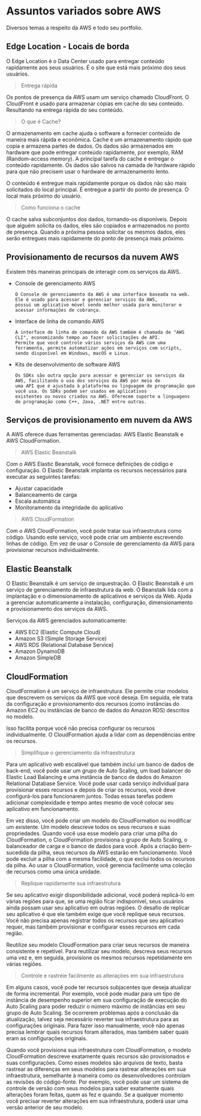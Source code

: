 # Assuntos variados sobre AWS

Diversos temas a respeito da AWS e todo seu portfolio.

## Edge Location - Locais de borda

O Edge Location é o Data Center usado para entregar conteúdo rapidamente aos seus usuários. É o site que está mais próximo dos seus usuários.

> Entrega rápida

Os pontos de presença da AWS usam um serviço chamado CloudFront. O CloudFront é usado para armazenar cópias em cache do seu conteúdo. Resultando na entrega rápida do seu conteúdo.

> O que é Cache?

O armazenamento em cache ajuda o software a fornecer conteúdo de maneira mais rápida e econômica. Cache é um armazenamento rápido que copia e armazena partes de dados. Os dados são armazenados em hardware que pode entregar conteúdo rapidamente, por exemplo, RAM (Random-access memory). A principal tarefa do cache é entregar o conteúdo rapidamente. Os dados são salvos na camada de hardware rápido para que não precisem usar o hardware de armazenamento lento.

O conteúdo é entregue mais rapidamente porque os dados não são mais solicitados do local principal. É entregue a partir do ponto de presença. O local mais próximo do usuário.

> Como funciona o cache

O cache salva subconjuntos dos dados, tornando-os disponíveis. Depois que alguém solicita os dados, eles são copiados e armazenados no ponto de presença. Quando a próxima pessoa solicitar os mesmos dados, eles serão entregues mais rapidamente do ponto de presença mais próximo.

## Provisionamento de recursos da nuvem AWS

Existem três maneiras principais de interagir com os serviços da AWS.

- Console de gerenciamento AWS

      O Console de gerenciamento da AWS é uma interface baseada na web. Ele é usado para acessar e gerenciar serviços da AWS,
      possui um aplicativo móvel sendo melhor usada para monitorar e acessar informações de cobrança.

- Interface de linha de comando AWS

      A interface de linha de comando da AWS também é chamada de "AWS CLI", economizando tempo ao fazer solicitações de API.
      Permite que você controle vários serviços da AWS com uma ferramenta, permite automatizar ações em serviços com scripts,
      sendo disponível em Windows, macOS e Linux.

- Kits de desenvolvimento de software AWS

      Os SDKs são outra opção para acessar e gerenciar os serviços da AWS, facilitando o uso dos serviços da AWS por meio de
      uma API que é ajustada à plataforma ou linguagem de programação que você usa. Os SDKs podem ser usados em aplicativos
      existentes ou novos criados na AWS. Oferecem suporte a linguagens de programação como C++, Java, .NET entre outras.

## Serviços de provisionamento em nuvem da AWS

A AWS oferece duas ferramentas gerenciadas: AWS Elastic Beanstalk e AWS CloudFormation.

> AWS Elastic Beanstalk

Com o AWS Elastic Beanstalk, você fornece definições de código e configuração. O Elastic Beanstalk implanta os recursos necessários para executar as seguintes tarefas:

- Ajustar capacidade
- Balanceamento de carga
- Escala automática
- Monitoramento da integridade do aplicativo

> AWS CloudFormation

Com o AWS CloudFormation, você pode tratar sua infraestrutura como código. Usando este serviço, você pode criar um ambiente escrevendo linhas de código. Em vez de usar o Console de gerenciamento da AWS para provisionar recursos individualmente.

## Elastic Beanstalk

O Elastic Beanstalk é um serviço de orquestração. O Elastic Beanstalk é um serviço de gerenciamento de infraestrutura da web. O Beanstalk lida com a implantação e o dimensionamento de aplicativos e serviços da Web. Ajuda a gerenciar automaticamente a instalação, configuração, dimensionamento e provisionamento dos serviços da AWS.

Serviços da AWS gerenciados automaticamente: 

- AWS EC2 (Elastic Compute Cloud)
- Amazon S3 (Simple Storage Service)
- AWS RDS (Relational Database Service)
- Amazon DynamoDB
- Amazon SimpleDB

## CloudFormation

CloudFormation é um serviço de infraestrutura. Ele permite criar modelos que descrevem os serviços da AWS que você deseja. Em seguida, ele trata da configuração e provisionamento dos recursos (como instâncias do Amazon EC2 ou instâncias de banco de dados do Amazon RDS) descritos no modelo.

Isso facilita porque você não precisa configurar os recursos individualmente. O CloudFormation ajuda a lidar com as dependências entre os recursos.

> Simplifique o gerenciamento da infraestrutura

Para um aplicativo web escalável que também inclui um banco de dados de back-end, você pode usar um grupo de Auto Scaling, um load balancer do Elastic Load Balancing e uma instância de banco de dados do Amazon Relational Database Service. Você pode usar cada serviço individual para provisionar esses recursos e depois de criar os recursos, você deve configurá-los para funcionarem juntos. Todas essas tarefas podem adicionar complexidade e tempo antes mesmo de você colocar seu aplicativo em funcionamento.

Em vez disso, você pode criar um modelo do CloudFormation ou modificar um existente. Um modelo descreve todos os seus recursos e suas propriedades. Quando você usa esse modelo para criar uma pilha do CloudFormation, o CloudFormation provisiona o grupo de Auto Scaling, o balanceador de carga e o banco de dados para você. Após a criação bem-sucedida da pilha, seus recursos da AWS estarão em funcionamento. Você pode excluir a pilha com a mesma facilidade, o que exclui todos os recursos da pilha. Ao usar o CloudFormation, você gerencia facilmente uma coleção de recursos como uma única unidade.

> Replique rapidamente sua infraestrutura

Se seu aplicativo exigir disponibilidade adicional, você poderá replicá-lo em várias regiões para que, se uma região ficar indisponível, seus usuários ainda possam usar seu aplicativo em outras regiões. O desafio de replicar seu aplicativo é que ele também exige que você replique seus recursos. Você não precisa apenas registrar todos os recursos que seu aplicativo requer, mas também provisionar e configurar esses recursos em cada região.

Reutilize seu modelo CloudFormation para criar seus recursos de maneira consistente e repetível. Para reutilizar seu modelo, descreva seus recursos uma vez e, em seguida, provisione os mesmos recursos repetidamente em várias regiões.

> Controle e rastreie facilmente as alterações em sua infraestrutura

Em alguns casos, você pode ter recursos subjacentes que deseja atualizar de forma incremental. Por exemplo, você pode mudar para um tipo de instância de desempenho superior em sua configuração de execução do Auto Scaling para poder reduzir o número máximo de instâncias em seu grupo de Auto Scaling. Se ocorrerem problemas após a conclusão da atualização, talvez seja necessário reverter sua infraestrutura para as configurações originais. Para fazer isso manualmente, você não apenas precisa lembrar quais recursos foram alterados, mas também saber quais eram as configurações originais.

Quando você provisiona sua infraestrutura com CloudFormation, o modelo CloudFormation descreve exatamente quais recursos são provisionados e suas configurações. Como esses modelos são arquivos de texto, basta rastrear as diferenças em seus modelos para rastrear alterações em sua infraestrutura, semelhante à maneira como os desenvolvedores controlam as revisões do código-fonte. Por exemplo, você pode usar um sistema de controle de versão com seus modelos para saber exatamente quais alterações foram feitas, quem as fez e quando. Se a qualquer momento você precisar reverter alterações em sua infraestrutura, poderá usar uma versão anterior de seu modelo.
